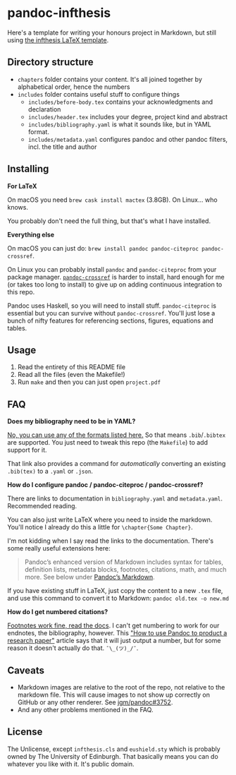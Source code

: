 # pandoc-infthesis

Here's a template for writing your honours project in Markdown, but still using [the infthesis LaTeX template](https://www.inf.ed.ac.uk/teaching/courses/proj/Latex/index.html).

## Directory structure

- `chapters` folder contains your content. It's all joined together by alphabetical order, hence the numbers
- `includes` folder contains useful stuff to configure things
    - `includes/before-body.tex` contains your acknowledgments and declaration
    - `includes/header.tex` includes your degree, project kind and abstract
    - `includes/bibliography.yaml` is what it sounds like, but in YAML format.
    - `includes/metadata.yaml` configures pandoc and other pandoc filters, incl. the title and author

## Installing

**For LaTeX**

On macOS you need `brew cask install mactex` (3.8GB). On Linux... who knows.

You probably don't need the full thing, but that's what I have installed.

**Everything else**

On macOS you can just do: `brew install pandoc pandoc-citeproc pandoc-crossref`.

On Linux you can probably install `pandoc` and `pandoc-citeproc` from your package manager.
[`pandoc-crossref`] is harder to install, hard enough for me (or takes too long to install) to give up on adding continuous integration to this repo.

Pandoc uses Haskell, so you will need to install stuff. `pandoc-citeproc` is essential but you can survive without `pandoc-crossref`. You'll just lose a bunch of nifty features for referencing sections, figures, equations and tables.

[`pandoc-crossref`]:https://github.com/lierdakil/pandoc-crossref

## Usage

1. Read the entirety of this README file
1. Read all the files (even the Makefile!)
1. Run `make` and then you can just open `project.pdf`

## FAQ

**Does my bibliography need to be in YAML?**

[No, you can use any of the formats listed here.](https://pandoc.org/MANUAL.html#citations)
So that means `.bib`/`.bibtex` are supported. You just need to tweak this repo (the `Makefile`) to add support for it.

That link also provides a command for _automatically_ converting an existing `.bib(tex)` to a `.yaml` or `.json`.

**How do I configure pandoc / pandoc-citeproc / pandoc-crossref?**

There are links to documentation in `bibliography.yaml` and `metadata.yaml`. Recommended reading.

You can also just write LaTeX where you need to inside the markdown.
You'll notice I already do this a little for `\chapter{Some Chapter}`.

I'm not kidding when I say read the links to the documentation. There's some
really useful extensions here:

> Pandoc’s enhanced version of Markdown includes syntax for tables, definition lists, metadata blocks, footnotes, citations, math, and much more. See below under [Pandoc’s Markdown](https://pandoc.org/MANUAL.html#pandocs-markdown).

If you have existing stuff in LaTeX, just copy the content to a new `.tex` file, and use this command to convert it to Markdown: `pandoc old.tex -o new.md`

**How do I get numbered citations?**

[Footnotes work fine, read the docs](https://pandoc.org/MANUAL.html#footnotes). I can't get numbering to work for our endnotes, the bibliography, however. This ["How to use Pandoc to product a research paper"](https://opensource.com/article/18/9/pandoc-research-paper) article says that it will just output a number, but for some reason it doesn't actually do that. `¯\_(ツ)_/¯`.

## Caveats

* Markdown images are relative to the root of the repo, not relative to the markdown file. This will cause images to not show up correctly on GitHub or any other renderer. See [jgm/pandoc#3752](https://github.com/jgm/pandoc/issues/3752).
* And any other problems mentioned in the FAQ.

## License

The Unlicense, except `infthesis.cls` and `eushield.sty` which is probably owned by The University of Edinburgh. That basically means you can do whatever you like with it. It's public domain.
